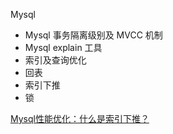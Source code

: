 Mysql

- Mysql 事务隔离级别及 MVCC 机制
- Mysql explain 工具
- 索引及查询优化
- 回表
- 索引下推
- 锁

[Mysql性能优化：什么是索引下推？](https://www.cnblogs.com/Chenjiabing/p/12600926.html)
